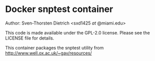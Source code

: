 # Docker snptest container

Author: Sven-Thorsten Dietrich <sxd1425 _at_ @miami.edu>

This code is made available under the GPL-2.0 license.
Please see the LICENSE file for details.

This container packages the snptest utility from
http://www.well.ox.ac.uk/~gav/resources/

